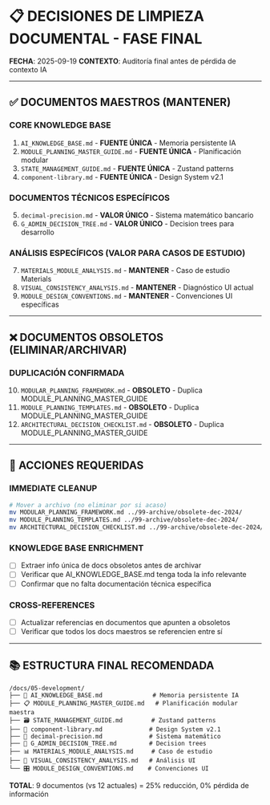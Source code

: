 # 📋 DECISIONES DE LIMPIEZA DOCUMENTAL - FASE FINAL

**FECHA**: 2025-09-19
**CONTEXTO**: Auditoría final antes de pérdida de contexto IA

---

## ✅ **DOCUMENTOS MAESTROS (MANTENER)**

### **CORE KNOWLEDGE BASE**
1. `AI_KNOWLEDGE_BASE.md` - **FUENTE ÚNICA** - Memoria persistente IA
2. `MODULE_PLANNING_MASTER_GUIDE.md` - **FUENTE ÚNICA** - Planificación modular
3. `STATE_MANAGEMENT_GUIDE.md` - **FUENTE ÚNICA** - Zustand patterns
4. `component-library.md` - **FUENTE ÚNICA** - Design System v2.1

### **DOCUMENTOS TÉCNICOS ESPECÍFICOS**
5. `decimal-precision.md` - **VALOR ÚNICO** - Sistema matemático bancario
6. `G_ADMIN_DECISION_TREE.md` - **VALOR ÚNICO** - Decision trees para desarrollo

### **ANÁLISIS ESPECÍFICOS (VALOR PARA CASOS DE ESTUDIO)**
7. `MATERIALS_MODULE_ANALYSIS.md` - **MANTENER** - Caso de estudio Materials
8. `VISUAL_CONSISTENCY_ANALYSIS.md` - **MANTENER** - Diagnóstico UI actual
9. `MODULE_DESIGN_CONVENTIONS.md` - **MANTENER** - Convenciones UI específicas

---

## ❌ **DOCUMENTOS OBSOLETOS (ELIMINAR/ARCHIVAR)**

### **DUPLICACIÓN CONFIRMADA**
10. `MODULAR_PLANNING_FRAMEWORK.md` - **OBSOLETO** - Duplica MODULE_PLANNING_MASTER_GUIDE
11. `MODULE_PLANNING_TEMPLATES.md` - **OBSOLETO** - Duplica MODULE_PLANNING_MASTER_GUIDE
12. `ARCHITECTURAL_DECISION_CHECKLIST.md` - **OBSOLETO** - Duplica MODULE_PLANNING_MASTER_GUIDE

---

## 🎯 **ACCIONES REQUERIDAS**

### **IMMEDIATE CLEANUP**
```bash
# Mover a archivo (no eliminar por si acaso)
mv MODULAR_PLANNING_FRAMEWORK.md ../99-archive/obsolete-dec-2024/
mv MODULE_PLANNING_TEMPLATES.md ../99-archive/obsolete-dec-2024/
mv ARCHITECTURAL_DECISION_CHECKLIST.md ../99-archive/obsolete-dec-2024/
```

### **KNOWLEDGE BASE ENRICHMENT**
- [ ] Extraer info única de docs obsoletos antes de archivar
- [ ] Verificar que AI_KNOWLEDGE_BASE.md tenga toda la info relevante
- [ ] Confirmar que no falta documentación técnica específica

### **CROSS-REFERENCES**
- [ ] Actualizar referencias en documentos que apunten a obsoletos
- [ ] Verificar que todos los docs maestros se referencien entre sí

---

## 📚 **ESTRUCTURA FINAL RECOMENDADA**

```
/docs/05-development/
├── 🧠 AI_KNOWLEDGE_BASE.md              # Memoria persistente IA
├── 📋 MODULE_PLANNING_MASTER_GUIDE.md   # Planificación modular maestra
├── 🗃️ STATE_MANAGEMENT_GUIDE.md        # Zustand patterns
├── 🎨 component-library.md             # Design System v2.1
├── 🧮 decimal-precision.md             # Sistema matemático
├── 🌳 G_ADMIN_DECISION_TREE.md         # Decision trees
├── 📊 MATERIALS_MODULE_ANALYSIS.md     # Caso de estudio
├── 🎯 VISUAL_CONSISTENCY_ANALYSIS.md   # Análisis UI
└── 🎛️ MODULE_DESIGN_CONVENTIONS.md    # Convenciones UI
```

**TOTAL**: 9 documentos (vs 12 actuales) = 25% reducción, 0% pérdida de información